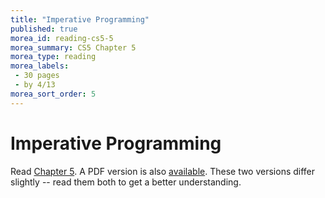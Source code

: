 ```yaml
---
title: "Imperative Programming"
published: true
morea_id: reading-cs5-5
morea_summary: CS5 Chapter 5
morea_type: reading
morea_labels:
 - 30 pages
 - by 4/13
morea_sort_order: 5
---
```

# Imperative Programming

Read [Chapter 5](http://www.cs.hmc.edu/csforall/ImperativeProgramming/imperativeprogramming.html). A PDF version is also [available]({{site.baseurl}}/morea/materials/cs5book.pdf). These two versions differ slightly -- read them both to get a better understanding.